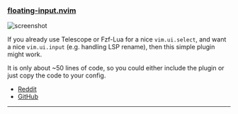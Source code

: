 <h3 id="floating-input.nvim">
  <a href="#floating-input.nvim">
    <span class="icon-text">
      <span class="icon">
        <i class="fa-solid fa-book"></i>
      </span>
    </span>
    <span>floating-input.nvim</span>
  </a>
</h3>

![screenshot](https://user-images.githubusercontent.com/1334962/219470205-7412c323-abd0-4074-9c61-da9a45432d47.jpg)

If you already use Telescope or Fzf-Lua for a nice `vim.ui.select`, and want a nice `vim.ui.input` (e.g.
handling LSP rename), then this simple plugin might work.

It is only about ~50 lines of code, so you could either include the plugin or just copy the code to your config.

- [Reddit](https://www.reddit.com/r/neovim/comments/11403s6/simple_floating_uiinput/)
- [GitHub](https://github.com/liangxianzhe/floating-input.nvim)

---
